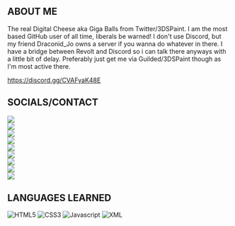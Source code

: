 ## ABOUT ME

The real Digital Cheese aka Giga Balls from Twitter/3DSPaint. I am the most based GitHub user of all time, liberals be warned! I don't use Discord, but my friend Draconid_Jo owns a server if you wanna do whatever in there. I have a bridge between Revolt and Discord so i can talk there anyways with a little bit of delay. Preferably just get me via Guilded/3DSPaint though as I'm most active there.

https://discord.gg/CVAFyaK48E

## SOCIALS/CONTACT

<a href="https://youtube.com/DigitalCheese"><img src="https://github.com/DigitalCheese/DigitalCheese/assets/97138334/425a1916-95d3-41a7-8601-db958f3df0dc"></a><br>
<a href="https://guilded.gg/TDK"><img src="https://github.com/DigitalCheese/DigitalCheese/assets/97138334/53f8bc33-da5b-4a9d-a130-532687410c30"></a><br>
<a href="https://3dspaint.com/member?id=150961"><img src="https://github.com/DigitalCheese/DigitalCheese/assets/97138334/517848cf-1546-493a-bd01-a1e45447698c"></a><br>
<a href="https://odysee.com/$/invite/@DigitalCheese:1"><img src="https://github.com/DigitalCheese/DigitalCheese/assets/97138334/3f4221c8-aa24-4b68-8ca7-a5873ca56116"></a><br>
<a href="https://steamcommunity.com/id/CoolGamrDC"><img src="https://github.com/DigitalCheese/DigitalCheese/assets/97138334/484cbd0c-1d0b-4d65-8e48-c7f42f643632"></a><br>
<a href="https://deviantart.com/DigitalCheeseYT"><img src="https://github.com/DigitalCheese/DigitalCheese/assets/97138334/6fa15c7d-44bc-41a9-befd-0eef98e72e53"></a><br>
<a href="https://kick.com/DigitalCheese"><img src="https://github.com/DigitalCheese/DigitalCheese/assets/97138334/b1675d62-2fdb-439c-b126-90449b5f5c3c"></a><br>
<a href="https://rvlt.gg/bz7jFJFA"><img src="https://github.com/DigitalCheese/DigitalCheese/assets/97138334/64cad682-9000-44d4-b36f-0c4e816ea554"></a><br>
<a href="https://rumble.com/c/c-2569280"><img src="https://github.com/DigitalCheese/DigitalCheese/assets/97138334/0e95ecff-7ebc-4b03-871d-1f168add4827"></a><br>

## LANGUAGES LEARNED

![HTML5](https://user-images.githubusercontent.com/97138334/208735972-e58c2d7a-942f-4eac-aa53-66d248789c5f.png)
![CSS3](https://user-images.githubusercontent.com/97138334/208736007-c0e7d82b-d6ed-4094-beb4-5d351af0a346.png)
![Javascript](https://github.com/DigitalCheese/DigitalCheese/assets/97138334/9c9cda02-c736-4a85-819b-a1df6b56463e)
![XML](https://github.com/DigitalCheese/DigitalCheese/assets/97138334/736e6e3d-e281-4017-9425-415d986533f6)
